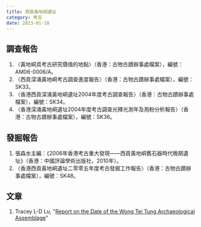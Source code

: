```yaml
---
title: 西貢黃地峒遺址
category: 考古
date: 2023-01-18
---
```

<adsense></adsense>

## 調查報告
1. 〈黃地峒具考古研究價值的地點〉（香港：古物古蹟辦事處檔案），編號：AM06-0006/A。
2. 〈西貢深涌黃地峒考古調查進度報告〉（香港：古物古蹟辦事處檔案），編號：SK33。
3. 〈香港西貢深涌黃地峒遺址2004年度考古調查報告〉（香港：古物古蹟辦事處檔案），編號：SK34。
4. 〈香港深涌黃地峒遺址2004年度考古調查光釋光測年及孢粉分析報告〉（香港：古物古蹟辦事處檔案），編號：SK36。
## 發掘報告
1. 張森水主編：《2006年香港考古重大發現——西貢黃地峒舊石器時代晚期遺址》（香港：中國評論學術出版社，2010年）。
2. 〈香港西貢黃地峒遺址二零零五年度考古發掘工作報告〉（香港：古物古蹟辦事處檔案），編號：SK48。
## 文章
1. Tracey L-D Lu, "[Report on the Date of the Wong Tei Tung Archaeological Assemblage](https://www.amo.gov.hk/filemanager/amo/common/form/Report-on-the-Date-of-the-Wong-Tei-Tung-Archaeological-Assemblage.pdf)"  